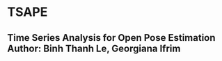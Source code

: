 # TSAPE
Time Series Analysis for Open Pose Estimation
Author: Binh Thanh Le, Georgiana Ifrim
------
